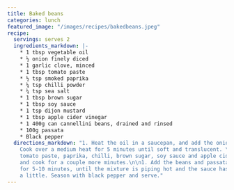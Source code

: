 ```yaml
---
title: Baked beans
categories: lunch
featured_image: "/images/recipes/bakedbeans.jpeg"
recipe:
  servings: serves 2
  ingredients_markdown: |-
    * 1 tbsp vegetable oil
    * ½ onion finely diced
    * 1 garlic clove, minced
    * 1 tbsp tomato paste
    * ½ tsp smoked paprika
    * ¼ tsp chilli powder
    * ¼ tsp sea salt
    * 1 tbsp brown sugar
    * 1 tbsp soy sauce
    * 1 tsp dijon mustard
    * 1 tbsp apple cider vinegar
    * 1 400g can cannellini beans, drained and rinsed
    * 100g passata
    * Black pepper
  directions_markdown: "1. Heat the oil in a saucepan, and add the onion and garlic.
    Cook over a medium heat for 5 minutes until soft and translucent. \n\n1. Add the
    tomato paste, paprika, chilli, brown sugar, soy sauce and apple cider vinegar,
    and cook for a couple more minutes.\n\n1. Add the beans and passata, and simmer
    for 5-10 minutes, until the mixture is piping hot and the sauce has thickened
    a little. Season with black pepper and serve."
---
```

